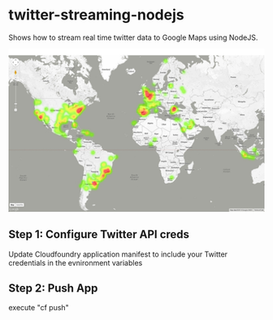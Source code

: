 twitter-streaming-nodejs
========================

Shows how to stream real time twitter data to Google Maps using NodeJS.
<p><img src="image.jpg"/></p>


<h2>Step 1: Configure Twitter API creds</h2>
Update Cloudfoundry application manifest to include your Twitter credentials in the evnironment variables

<h2>Step 2: Push App</h2>
execute "cf push"

